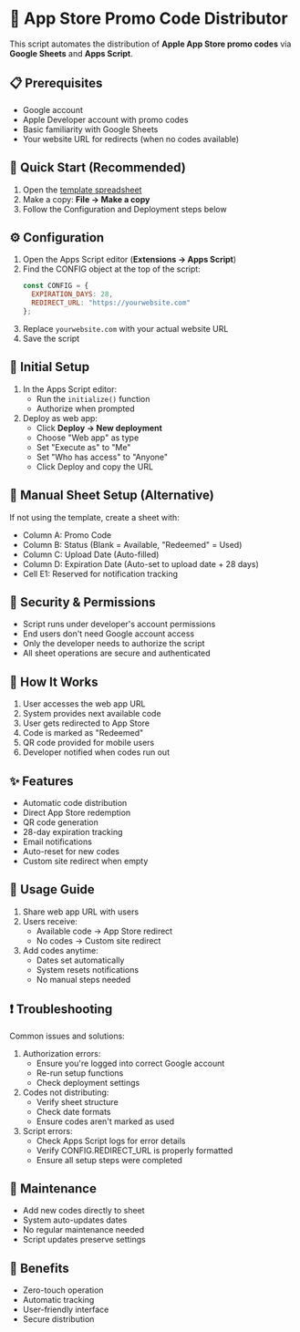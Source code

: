 # 🎯 App Store Promo Code Distributor

This script automates the distribution of **Apple App Store promo codes** via **Google Sheets** and **Apps Script**.

## 📋 Prerequisites
- Google account
- Apple Developer account with promo codes
- Basic familiarity with Google Sheets
- Your website URL for redirects (when no codes available)

## 🚀 Quick Start (Recommended)
1. Open the [template spreadsheet](https://docs.google.com/spreadsheets/d/1tkYNCup-ZtKozkpF6s96E__1DcsUUtso0afIQbF-poE/edit?usp=sharing)
2. Make a copy: **File → Make a copy**
3. Follow the Configuration and Deployment steps below

## ⚙️ Configuration
1. Open the Apps Script editor (**Extensions → Apps Script**)
2. Find the CONFIG object at the top of the script:
   ```javascript
   const CONFIG = {
     EXPIRATION_DAYS: 28,
     REDIRECT_URL: "https://yourwebsite.com"
   };
   ```
3. Replace `yourwebsite.com` with your actual website URL
4. Save the script

## 🔄 Initial Setup
1. In the Apps Script editor:
   - Run the `initialize()` function
   - Authorize when prompted
2. Deploy as web app:
   - Click **Deploy → New deployment**
   - Choose "Web app" as type
   - Set "Execute as" to "Me"
   - Set "Who has access" to "Anyone"
   - Click Deploy and copy the URL

## 📝 Manual Sheet Setup (Alternative)
If not using the template, create a sheet with:
- Column A: Promo Code
- Column B: Status (Blank = Available, "Redeemed" = Used)
- Column C: Upload Date (Auto-filled)
- Column D: Expiration Date (Auto-set to upload date + 28 days)
- Cell E1: Reserved for notification tracking

## 🔐 Security & Permissions
- Script runs under developer's account permissions
- End users don't need Google account access
- Only the developer needs to authorize the script
- All sheet operations are secure and authenticated

## 🎯 How It Works
1. User accesses the web app URL
2. System provides next available code
3. User gets redirected to App Store
4. Code is marked as "Redeemed"
5. QR code provided for mobile users
6. Developer notified when codes run out

## ✨ Features
- Automatic code distribution
- Direct App Store redemption
- QR code generation
- 28-day expiration tracking
- Email notifications
- Auto-reset for new codes
- Custom site redirect when empty

## 📱 Usage Guide
1. Share web app URL with users
2. Users receive:
   - Available code → App Store redirect
   - No codes → Custom site redirect
3. Add codes anytime:
   - Dates set automatically
   - System resets notifications
   - No manual steps needed

## ❗ Troubleshooting
Common issues and solutions:
1. Authorization errors:
   - Ensure you're logged into correct Google account
   - Re-run setup functions
   - Check deployment settings
2. Codes not distributing:
   - Verify sheet structure
   - Check date formats
   - Ensure codes aren't marked as used
3. Script errors:
   - Check Apps Script logs for error details
   - Verify CONFIG.REDIRECT_URL is properly formatted
   - Ensure all setup steps were completed

## 🔄 Maintenance
- Add new codes directly to sheet
- System auto-updates dates
- No regular maintenance needed
- Script updates preserve settings

## 🚀 Benefits
- Zero-touch operation
- Automatic tracking
- User-friendly interface
- Secure distribution



